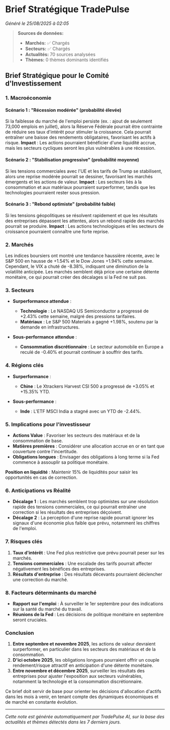 # Brief Stratégique TradePulse

*Généré le 25/08/2025 à 02:05*

> **Sources de données:**
> - **Marchés:** ✅ Chargés
> - **Secteurs:** ✅ Chargés
> - **Actualités:** 70 sources analysées
> - **Thèmes:** 0 thèmes dominants identifiés

## Brief Stratégique pour le Comité d'Investissement

### 1. Macroéconomie

#### Scénario 1 : "Récession modérée" (probabilité élevée)
Si la faiblesse du marché de l'emploi persiste (ex. : ajout de seulement 73,000 emplois en juillet), alors la Réserve Fédérale pourrait être contrainte de réduire ses taux d'intérêt pour stimuler la croissance. Cela pourrait entraîner une baisse des rendements obligataires, favorisant les actifs à risque. **Impact** : Les actions pourraient bénéficier d'une liquidité accrue, mais les secteurs cycliques seront les plus vulnérables à une récession.

#### Scénario 2 : "Stabilisation progressive" (probabilité moyenne)
Si les tensions commerciales avec l'UE et les tarifs de Trump se stabilisent, alors une reprise modérée pourrait se dessiner, favorisant les marchés émergents et les actions de valeur. **Impact** : Les secteurs liés à la consommation et aux matériaux pourraient surperformer, tandis que les technologies pourraient rester sous pression.

#### Scénario 3 : "Rebond optimiste" (probabilité faible)
Si les tensions géopolitiques se résolvent rapidement et que les résultats des entreprises dépassent les attentes, alors un rebond rapide des marchés pourrait se produire. **Impact** : Les actions technologiques et les secteurs de croissance pourraient connaître une forte reprise.

### 2. Marchés
Les indices boursiers ont montré une tendance haussière récente, avec le S&P 500 en hausse de +1.54% et le Dow Jones +1.94% cette semaine. Cependant, le VIX a chuté de -8.38%, indiquant une diminution de la volatilité anticipée. Les marchés semblent déjà price une certaine détente monétaire, ce qui pourrait créer des décalages si la Fed ne suit pas.

### 3. Secteurs
- **Surperformance attendue** : 
  - **Technologie** : Le NASDAQ US Semiconductor a progressé de +2.43% cette semaine, malgré des pressions tarifaires.
  - **Matériaux** : Le S&P 500 Materials a gagné +1.98%, soutenu par la demande en infrastructures.
  
- **Sous-performance attendue** : 
  - **Consommation discrétionnaire** : Le secteur automobile en Europe a reculé de -0.40% et pourrait continuer à souffrir des tarifs.

### 4. Régions clés
- **Surperformance** : 
  - **Chine** : Le Xtrackers Harvest CSI 500 a progressé de +3.05% et +15.35% YTD.
  
- **Sous-performance** : 
  - **Inde** : L'ETF MSCI India a stagné avec un YTD de -2.44%.

### 5. Implications pour l'investisseur
- **Actions Value** : Favoriser les secteurs des matériaux et de la consommation de base.
- **Matières premières** : Considérer une allocation accrue en or en tant que couverture contre l'incertitude.
- **Obligations longues** : Envisager des obligations à long terme si la Fed commence à assouplir sa politique monétaire.

**Position en liquidité** : Maintenir 15% de liquidités pour saisir les opportunités en cas de correction.

### 6. Anticipations vs Réalité
- **Décalage 1** : Les marchés semblent trop optimistes sur une résolution rapide des tensions commerciales, ce qui pourrait entraîner une correction si les résultats des entreprises déçoivent.
- **Décalage 2** : La perception d'une reprise rapide pourrait ignorer les signaux d'une économie plus faible que prévu, notamment les chiffres de l'emploi.

### 7. Risques clés
1. **Taux d'intérêt** : Une Fed plus restrictive que prévu pourrait peser sur les marchés.
2. **Tensions commerciales** : Une escalade des tarifs pourrait affecter négativement les bénéfices des entreprises.
3. **Résultats d'entreprise** : Des résultats décevants pourraient déclencher une correction du marché.

### 8. Facteurs déterminants du marché
- **Rapport sur l'emploi** : À surveiller le 1er septembre pour des indications sur la santé du marché du travail.
- **Réunions de la Fed** : Les décisions de politique monétaire en septembre seront cruciales.

### Conclusion
1. **Entre septembre et novembre 2025**, les actions de valeur devraient surperformer, en particulier dans les secteurs des matériaux et de la consommation.
2. **D'ici octobre 2025**, les obligations longues pourraient offrir un couple rendement/risque attractif en anticipation d'une détente monétaire.
3. **Entre novembre et décembre 2025**, surveiller les résultats des entreprises pour ajuster l'exposition aux secteurs vulnérables, notamment la technologie et la consommation discrétionnaire.

Ce brief doit servir de base pour orienter les décisions d'allocation d'actifs dans les mois à venir, en tenant compte des dynamiques économiques et de marché en constante évolution.

---

*Cette note est générée automatiquement par TradePulse AI, sur la base des actualités et thèmes détectés dans les 7 derniers jours.*
